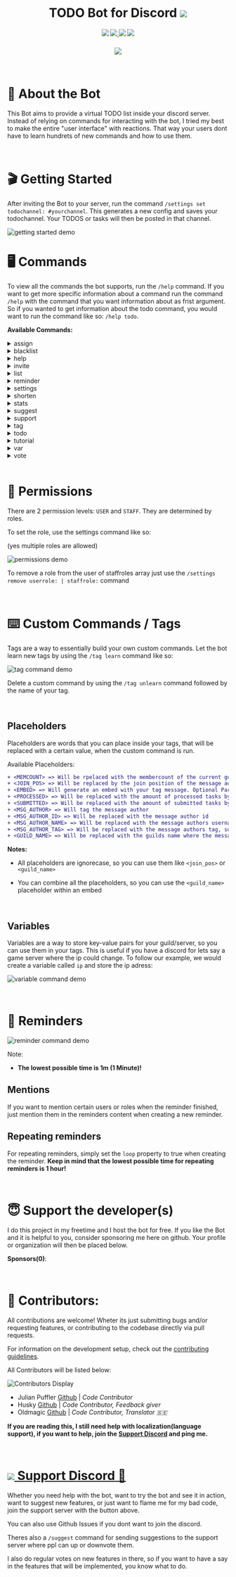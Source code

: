 <h1 align="center"> TODO Bot for  Discord  
<a href="http://invite.todo-bot.xyz">
    <img src="https://img.shields.io/badge/Add%20Bot-7289DA.svg?style=for-the-badge"/>
</a>
</h1>



<h4 align="center">

<img src="https://img.shields.io/badge/commitizen-friendly-brightgreen.svg?style=for-the-badge" />

<a href="https://discord.gg/RuEdX5T">
<img src="https://img.shields.io/discord/710022036252262485?style=for-the-badge"/>
</a>

<img src="https://img.shields.io/github/license/MeerBiene/TODOBOT?style=for-the-badge"/>
<img src="https://img.shields.io/endpoint?url=https://wakapi.stlf.me/api/compat/shields/v1/meerbiene/interval:any/project:TODOBOT&color=green&style=for-the-badge">


</h4>

<h3 align="center">

<img src="https://raw.githubusercontent.com/shitcorp/TODOBOT/master/assets/todo_cmd_demo.gif" />
</h3>


<br>


# 📝 About the Bot

This Bot aims to provide a virtual TODO list inside your discord server. Instead of relying on commands for interacting with the bot, I tried my best to make the entire "user interface" with reactions. That way your users dont have to learn hundrets of new commands and how to use them.

<br>




# 🎬 Getting Started

After inviting the Bot to your server, run the command `/settings set todochannel: #yourchannel`. This generates a new config and saves your todochannel. Your TODOS or tasks will then be posted in that channel.

![getting started demo](./assets/getting-started.gif)


# 🖥️ Commands

To view all the commands the bot supports, run the `/help` command. If you want to get more specific information about a command run the command `/help` with the command that you want information about as frist argument. So if you wanted to get information about the todo command, you would want to run the command like so: `/help todo`.


**Available Commands:**


<!--STARTCMDSECTION-->

<details>
<summary>assign</summary>

# /assign
> Assign someone to a task no matter if they want or not. 

# Arguments

| Name | Description | Type | Required? | 
| :-- | :-- | :-- | :-- | 
| user | The user you want to assign. | User | ✔️ | 
| id | ID of the task that you want to assing the user to. | String (Text) | ✔️ | 



# Assign Command
Welcome to the documentation of the `assign` command. It is used to assign members to tasks.

</details>
<details>
<summary>blacklist</summary>

# /blacklist
> Blacklist user(s) and/or channel(s) 

# Subcommands

## /blacklist add 

| Name | Description | Type | Required? | 
| :-- | :-- | :-- | :-- | 
| user | The user you want to blacklist | User | ❌ | 
| channel | The channel you want to blacklist | Channel | ❌ | 
## /blacklist remove 

| Name | Description | Type | Required? | 
| :-- | :-- | :-- | :-- | 
| user | The user you want to blacklist | User | ❌ | 
| channel | The channel you want to blacklist | Channel | ❌ | 
## /blacklist list 

No arguments required. Description: 
> Show your current blacklists. 



</details>
<details>
<summary>help</summary>

# /help
> Show all available commands and their usage. 

# Arguments

| Name | Description | Type | Required? | 
| :-- | :-- | :-- | :-- | 
| command | The command you want specific infomation about. | String (Text) | ❌ | 



</details>
<details>
<summary>invite</summary>

# /invite
> Invite the bot to your server.

</details>
<details>
<summary>list</summary>

# /list
> List todos for your server. Use the 🔄 emoji to repot the currently open todo. Use the arrow emojis to navigate.

</details>
<details>
<summary>reminder</summary>

# /reminder
> Create, edit and view reminders 

# Subcommands

## /reminder create 

| Name | Description | Type | Required? | 
| :-- | :-- | :-- | :-- | 
| time | After this timespan you will be reminded. | Number (0, 1, 2, 3, 4 ...) | ✔️ | 
| unit | Minutes? Hours? Seconds? Choose now. | String (Text) | ✔️ | 
| content | Reminder Text that will be shown when the reminder expires. | String (Text) | ✔️ | 
| participants | Choose another user or users that should also be reminded. | User | ❌ | 
| participatingRoles | Choose a role that should be reminded. | Role | ❌ | 
## /reminder view 

No arguments required. Description: 
> View your reminder(s). 



</details>
<details>
<summary>settings</summary>

# /settings
> View and edit bot settings. 

# Subcommands

## /settings set 

| Name | Description | Type | Required? | 
| :-- | :-- | :-- | :-- | 
| prefix | The prefix the bot will use for your custom commands or tags. | String (Text) | ❌ | 
| todochannel | The channel that will be used to post your todos in. | Channel | ❌ | 
| readonlychannel | The channel that will be used to keep your community updated. | Channel | ❌ | 
| userrole | Add a new userrole. Userroles can interact with the bot but cannot change bot settings. | Role | ❌ | 
| staffrole | Add a new staffrole. Staffroles can edit bot settings and force assign users. | Role | ❌ | 
| language | The language the bot uses to talk to you. | String (Text) | ❌ | 
| autopurge | Toggle messages being auto purged in the todochannel. | Boolean (true or false) | ❌ | 
| todomode | Toggle between simple (one channel) and advanced (multiple channels) mode | String (Text) | ❌ | 
## /settings view 

No arguments required. Description: 
> View your current settings. 
## /settings remove 

| Name | Description | Type | Required? | 
| :-- | :-- | :-- | :-- | 
| userrole | Add a new userrole. Userroles can interact with the bot but cannot change bot settings. | Role | ❌ | 
| staffrole | Add a new staffrole. Staffroles can edit bot settings and force assign users. | Role | ❌ | 



</details>
<details>
<summary>shorten</summary>

# /shorten
> Shorten a link. 

# Arguments

| Name | Description | Type | Required? | 
| :-- | :-- | :-- | :-- | 
| Link | The link that you want to get shortened. | String (Text) | ✔️ | 
| Domain | The domain you want to use for your shortened link. | String (Text) | ❌ | 



</details>
<details>
<summary>stats</summary>

# /stats
> Show some bot statistics like memory or CPU Usage.

</details>
<details>
<summary>suggest</summary>

# /suggest
> Suggest new features to be added into the bot 

# Arguments

| Name | Description | Type | Required? | 
| :-- | :-- | :-- | :-- | 
| text | Your suggestion | String (Text) | ✔️ | 
| image | If you want to attach an image, paste the link here | String (Text) | ❌ | 
| hidden | Hide the server where this suggestion was sent | Boolean (true or false) | ❌ | 



</details>
<details>
<summary>support</summary>

# /support
> Get information on how to contact the developer(s).

</details>
<details>
<summary>tag</summary>

# /tag
> Bild your own commands like a pro. 

# Subcommands

## /tag learn 

| Name | Description | Type | Required? | 
| :-- | :-- | :-- | :-- | 
| name | The name of your new command/tag. | String (Text) | ✔️ | 
| content | This is the content that will be sent when your custom command is run. | String (Text) | ✔️ | 
## /tag unlearn 

| Name | Description | Type | Required? | 
| :-- | :-- | :-- | :-- | 
| name | The command you want to delete. | String (Text) | ✔️ | 
## /tag edit 

| Name | Description | Type | Required? | 
| :-- | :-- | :-- | :-- | 
| name | Name of the command you want to edit. | String (Text) | ✔️ | 
| content | The content that you want to save as the new tag | String (Text) | ✔️ | 
## /tag list 

No arguments required. Description: 
> List available tags. 



</details>
<details>
<summary>todo</summary>

# /todo
> Create a new TODO object 

# Arguments

| Name | Description | Type | Required? | 
| :-- | :-- | :-- | :-- | 
| title | Title of the TODO object | String (Text) | ✔️ | 
| tasks | The tasks that belong to this todo. Seperate them with a semicolon (;). Maximum 10 tasks allowed! | String (Text) | ❌ | 
| content | Content of the TODO object | String (Text) | ❌ | 
| url | Attach a link to the todo | String (Text) | ❌ | 
| image | Attach an image to the todo. Has to be a discord attachment link. | String (Text) | ❌ | 
| category | The category this todo should belong to. | String (Text) | ❌ | 
| loop | Create repeating tasks | Boolean (true or false) | ❌ | 



# Images & Attachments
If you want to attach an image to your task, you can simply upload an image and give it a title like so: {{thisismytitle}} ("thisismytitle" will then be the title to reference). 


When creating your task then reference the image with your title in the image options. The image will then be embedded into your todo list. **Note:** The image will be available 24hrs after uploading (for every guild member). This is due to the bot caching the links to images that are uploaded with the special tags (the double curly brackets {{}}).


For attaching normal links, just put them in the url option, if will then be shown as attachment in your todo list.

</details>
<details>
<summary>tutorial</summary>

# /tutorial
> Get a short tutorial on how to use the bot.

</details>
<details>
<summary>var</summary>

# /var
> Set, view, edit and delete configvariables. Use them in your tags like so: <%foo%> to be replaced with the variable 'foo' 

# Subcommands

## /var create 

| Name | Description | Type | Required? | 
| :-- | :-- | :-- | :-- | 
| name | How you want your variable to be named. | String (Text) | ✔️ | 
| value | The value your variable should hold. | String (Text) | ✔️ | 
## /var view 

No arguments required. Description: 
> Show your already registered variables 
## /var edit 

| Name | Description | Type | Required? | 
| :-- | :-- | :-- | :-- | 
| name | Name of the variable you want to edit | String (Text) | ✔️ | 
| value | The new value for your variable | String (Text) | ✔️ | 
## /var delete 

| Name | Description | Type | Required? | 
| :-- | :-- | :-- | :-- | 
| name | Name of the variable you want to delete | String (Text) | ✔️ | 



</details>
<details>
<summary>vote</summary>

# /vote
> If you like the bot vote for it!

</details>


<!--ENDCMDSECTION-->



<br>

# 🔐 Permissions

There are 2 permission levels: `USER` and `STAFF`. They are determined by roles. 

To set the role, use the settings command like so:

(yes multiple roles are allowed)

![permissions demo](./assets/permissions.gif)

To remove a role from the user of staffroles array just use the `/settings remove userrole: | staffrole:` command

<br>


# ⌨️ Custom Commands / Tags

Tags are a way to essentially build your own custom commands. Let the bot learn new tags by using the `/tag learn` command like so:

![tag command demo](./assets/tagcmd_demo.gif)

Delete a custom command by using the `/tag unlearn` command followed by the name of your tag.



<br>

## **Placeholders**

Placeholders are words that you can place inside your tags, that will be replaced with a certain value, when the custom command is run. 

Available Placeholders:

```diff
+ <MEMCOUNT> => Will be rpelaced with the membercount of the current guild
+ <JOIN_POS> => Will be replaced by the join position of the message author
+ <EMBED> => Will generate an embed with your tag message. Optional Parameters are <COLOR> BLUE </COLOR>, (make sure to include a space after the color tags) <IMG> img.todo-bot.xyz/bliDnJn </IMG>, <THUMB> img.todo-bot.xyz/bZLhbHl </THUMB>
+ <PROCESSED> => Will be replaced with the amount of processed tasks by the message author
+ <SUBMITTED> => Will be replaced with the amount of submitted tasks by the message author
+ <MSG_AUTHOR> => Will tag the message author
+ <MSG_AUTHOR_ID> => Will be replaced with the message author id
+ <MSG_AUTHOR_NAME> => Will be replaced with the message authors username, so in my case "MeerBiene"
+ <MSG_AUTHOR_TAG> => Will be replaced with the message authors tag, so in my case "MeerBiene#7060"
+ <GUILD_NAME> => Will be replaced with the guilds name where the message was sent
```

**Notes:** 
- All placeholders are ignorecase, so you can use them like `<join_pos>` or `<guild_name>`

- You can combine all the placeholders, so you can use the `<guild_name>` placeholder within an embed

<br>

## **Variables**

Variables are a way to store key-value pairs for your guild/server, so you can use them in your tags. This is useful if you have a discord for lets say a game server where the ip could change. To follow our example, we would create a variable called `ip` and store the ip adress:


![variable command demo](./assets/vars_demo.gif)


<br>

# 🔔 Reminders

![reminder command demo](./assets/reminder_cmd_demo.gif)

Note: 

- **The lowest possible time is 1m (1 Minute)!**




## **Mentions**

If you want to mention certain users or roles when the reminder finished, just mention them in the reminders content when creating a new reminder.

## **Repeating reminders**

For repeating reminders, simply set the `loop` property to true when creating the reminder. **Keep in mind that the lowest possible time for repeating reminders is 1 hour!**

<br>

# 😇 Support the developer(s)

I do this project in my freetime and I host the bot for free. If you like the Bot and it is helpful to you, consider sponsoring me here on github. Your profile or organization will then be placed below.

**Sponsors(0)**:


<br>

# 👥 Contributors:


All contributions are welcome! Wheter its just submitting bugs and/or requesting features, or contributing to the codebase directly via pull requests. 

For information on the development setup, check out the [contributing guidelines](/.github/CONTRIBUTING.md).

All Contributors will be listed below:

![Contributors Display](https://badges.pufler.dev/contributors/shitcorp/TODOBOT?size=50&padding=5&bots=false)

- Julian Puffler [Github](https://github.com/puf17640) | *Code Contributor*
- Husky [Github](https://github.com/Huskydog9988) | *Code Contributor, Feedback giver*
- Oldmagic [Github](https://github.com/oldmagic) | *Code Contributor, Translator 🇸🇪*

**If you are reading this, I still need help with localization(language support), if you want to help, join the [Support Discord](https://discord.gg/RuEdX5T) and ping me.**

<br>


<h1>
<a href="https://discord.gg/RuEdX5T">
<img src="https://img.shields.io/discord/710022036252262485?style=for-the-badge"/>
Support Discord
💬
</a>
</h1>


Whether you need help with the bot, want to try the bot and see it in action, want to suggest new features, or just want to flame me for my bad code, join the support server with the button above.

You can also use Github Issues if you dont want to join the discord.


Theres also a `/suggest` command for sending suggestions to the support server where ppl can up or downvote them.

I also do regular votes on new features in there, so if you want to have a say in the features that will be implemented, you know what to do.
